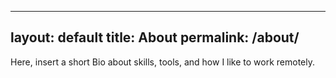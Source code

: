 
---
layout: default 
title: About
permalink: /about/
---

Here, insert a short Bio about skills, tools, and how I like to work remotely. 
